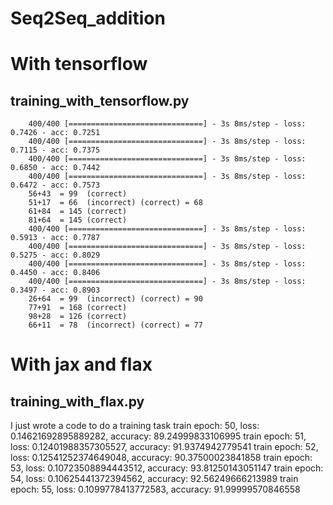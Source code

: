 # Seq2Seq_addition

# With tensorflow
## training_with_tensorflow.py
        400/400 [==============================] - 3s 8ms/step - loss: 0.7426 - acc: 0.7251
        400/400 [==============================] - 3s 8ms/step - loss: 0.7115 - acc: 0.7375
        400/400 [==============================] - 3s 8ms/step - loss: 0.6850 - acc: 0.7442
        400/400 [==============================] - 3s 8ms/step - loss: 0.6472 - acc: 0.7573
        56+43  = 99  (correct)
        51+17  = 66  (incorrect) (correct) = 68
        61+84  = 145 (correct)
        81+64  = 145 (correct)
        400/400 [==============================] - 3s 8ms/step - loss: 0.5913 - acc: 0.7787
        400/400 [==============================] - 3s 8ms/step - loss: 0.5275 - acc: 0.8029
        400/400 [==============================] - 3s 8ms/step - loss: 0.4450 - acc: 0.8406
        400/400 [==============================] - 3s 8ms/step - loss: 0.3497 - acc: 0.8903
        26+64  = 99  (incorrect) (correct) = 90
        77+91  = 168 (correct)
        98+28  = 126 (correct)
        66+11  = 78  (incorrect) (correct) = 77
# With jax and flax
## training_with_flax.py
I just wrote a code to do a training task
        train epoch: 50, loss: 0.14621692895889282, accuracy: 89.24999833106995
        train epoch: 51, loss: 0.12401988357305527, accuracy: 91.9374942779541
        train epoch: 52, loss: 0.12541252374649048, accuracy: 90.37500023841858
        train epoch: 53, loss: 0.10723508894443512, accuracy: 93.81250143051147
        train epoch: 54, loss: 0.10625441372394562, accuracy: 92.56249666213989
        train epoch: 55, loss: 0.1099778413772583, accuracy: 91.99999570846558
